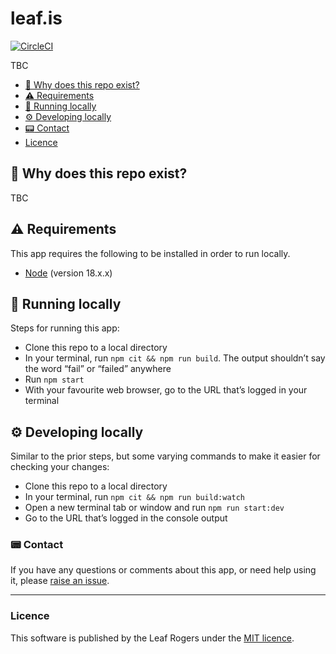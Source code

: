 # leaf.is

[![CircleCI](https://circleci.com/gh/leafrogers/leaf-dot-is.svg?style=svg)](https://circleci.com/gh/leafrogers/leaf-dot-is)

TBC

- [:thinking: Why does this repo exist?](#thinking-why-does-this-repo-exist)
- [:warning: Requirements](#warning-requirements)
- [:running: Running locally](#running-running-locally)
- [:gear: Developing locally](#gear-developing-locally)
- [:pager: Contact](#pager-contact)
- [Licence](#licence)

## :thinking: Why does this repo exist?

TBC

## :warning: Requirements

This app requires the following to be installed in order to run locally.

- [Node](https://www.nodejs.org) (version 18.x.x)

## :running: Running locally

Steps for running this app:

- Clone this repo to a local directory
- In your terminal, run `npm cit && npm run build`. The output shouldn’t say the word “fail” or “failed” anywhere
- Run `npm start`
- With your favourite web browser, go to the URL that’s logged in your terminal

## :gear: Developing locally

Similar to the prior steps, but some varying commands to make it easier for
checking your changes:

- Clone this repo to a local directory
- In your terminal, run `npm cit && npm run build:watch`
- Open a new terminal tab or window and run `npm run start:dev`
- Go to the URL that’s logged in the console output

### :pager: Contact

If you have any questions or comments about this app, or need help using it,
please [raise an issue](https://github.com/leafrogers/leaf-dot-is/issues).

---

### Licence

This software is published by the Leaf Rogers under the [MIT licence](http://opensource.org/licenses/MIT).
